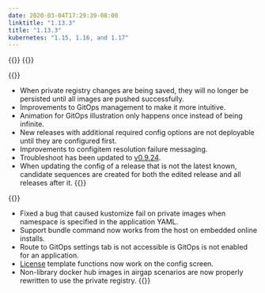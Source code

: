 ```yaml
---
date: 2020-03-04T17:29:39-08:00
linktitle: "1.13.3"
title: "1.13.3"
kubernetes: "1.15, 1.16, and 1.17"
---
```


{{<features>}}
{{</features>}}

{{<changes>}}
* When private registry changes are being saved, they will no longer be persisted until all images are pushed successfully.
* Improvements to GitOps management to make it more intuitive.
* Animation for GitOps illustration only happens once instead of being infinite.
* New releases with additional required config options are not deployable until they are configured first.
* Improvements to configitem resolution failure messaging.
* Troubleshoot has been updated to [v0.9.24](https://github.com/replicatedhq/troubleshoot/releases/tag/v0.9.24).
* When updating the config of a release that is not the latest known, candidate sequences are created for both the edited release and all releases after it.
{{</changes>}}

{{<fixes>}}
* Fixed a bug that caused kustomize fail on private images when namespace is specified in the application YAML.
* Support bundle command now works from the host on embedded online installs.
* Route to GitOps settings tab is not accessible is GitOps is not enabled for an application.
* [License](https://kots.io/reference/template-functions/license-context/) template functions now work on the config screen.
* Non-library docker hub images in airgap scenarios are now properly rewritten to use the private registry.
{{</fixes>}}
